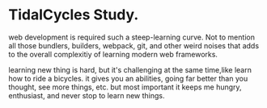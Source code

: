 # TidalCycles Study.



web development is required such a steep-learning curve. Not to mention all those bundlers, builders, webpack, git, and other weird noises that adds to the overall complexitiy of learning modern web frameworks. 

learning new thing is hard, but it's challenging at the same time,like learn how to ride a bicycles.
it gives you an abilities, going far better than you thought, see more things, etc. but most important it keeps me hungry, enthusiast, and never stop to learn new things.




